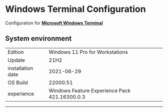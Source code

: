 # **Windows Terminal** Configuration

Configuration for **[Microsoft Windows Terminal](https://github.com/microsoft/terminal)**

## System environment

|                 |                                                 |
|:----------------|:------------------------------------------------|
|Edition	      |Windows 11 Pro for Workstations                  |
|Update	          |21H2                                             |
|installation date|2021-‎06-‎29                                       |
|OS Build         |22000.51                                         |
|experience	      |Windows Feature Experience Pack 421.16300.0.3    |
---------------------------------------------------------------------